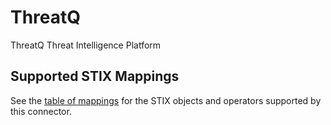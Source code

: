 # ThreatQ

ThreatQ Threat Intelligence Platform

## Supported STIX Mappings

See the [table of mappings](threat_q_supported_stix.md) for the STIX objects and operators supported by this connector.